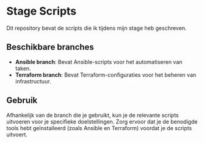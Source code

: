 # Stage Scripts

Dit repository bevat de scripts die ik tijdens mijn stage heb geschreven.

## Beschikbare branches

- **Ansible branch**: Bevat Ansible-scripts voor het automatiseren van taken.
- **Terraform branch**: Bevat Terraform-configuraties voor het beheren van infrastructuur.

## Gebruik

Afhankelijk van de branch die je gebruikt, kun je de relevante scripts uitvoeren voor je specifieke doelstellingen. Zorg ervoor dat je de benodigde tools hebt geïnstalleerd (zoals Ansible en Terraform) voordat je de scripts uitvoert.
